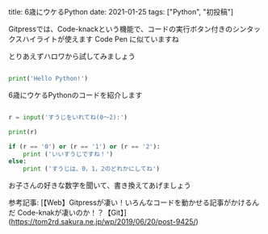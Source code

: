 title: 6歳にウケるPython
date: 2021-01-25
tags: ["Python", "初投稿"]

Gitpressでは、Code-knackという機能で、コードの実行ボタン付きのシンタックスハイライトが使えます
Code Pen に似ていますね

とりあえずハロワから試してみましょう

```python

print('Hello Python!')

```

6歳にウケるPythonのコードを紹介します

```PYTHON

r = input('すうじをいれてね(0～2):')

print(r)

if (r == '0') or (r == '1') or (r == '2'):
    print ('いいすうじですね！')
else:
    print ('すうじは、0，1，2のどれかにしてね')

```

お子さんの好きな数字を聞いて、書き換えてあげましょう


参考記事: [【Web】Gitpressが凄い！いろんなコードを動かせる記事がかけるんだ Code-knakが凄いのか！？【Git】]
(https://tom2rd.sakura.ne.jp/wp/2019/06/20/post-9425/)

